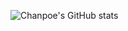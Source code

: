 ![Chanpoe's GitHub stats](https://github-readme-stats.vercel.app/api?username=Chanpoe&show_icons=true&count_private=true&theme=cobalt)

